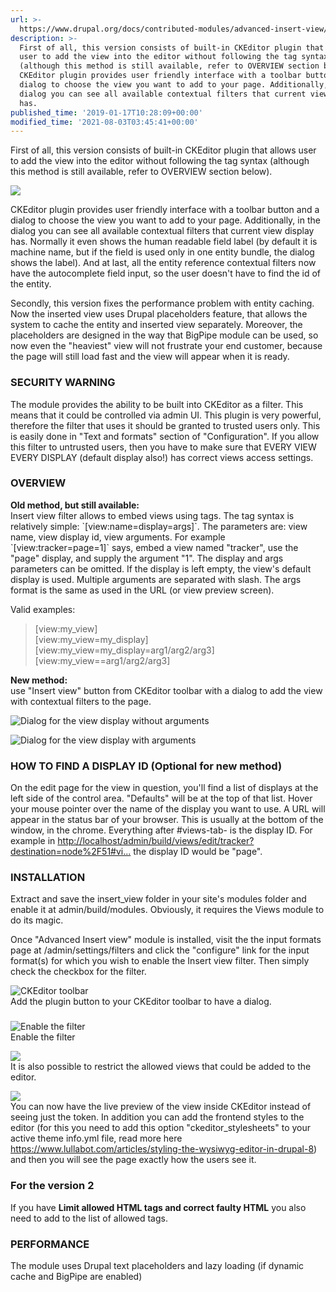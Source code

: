 ```yaml
---
url: >-
  https://www.drupal.org/docs/contributed-modules/advanced-insert-view/module-features-overview
description: >-
  First of all, this version consists of built-in CKEditor plugin that allows
  user to add the view into the editor without following the tag syntax
  (although this method is still available, refer to OVERVIEW section below).
  CKEditor plugin provides user friendly interface with a toolbar button and a
  dialog to choose the view you want to add to your page. Additionally, in the
  dialog you can see all available contextual filters that current view display
  has.
published_time: '2019-01-17T10:28:09+00:00'
modified_time: '2021-08-03T03:45:41+00:00'
---
```

First of all, this version consists of built-in CKEditor plugin that allows user to add the view into the editor without following the tag syntax (although this method is still available, refer to OVERVIEW section below).

![](https://www.drupal.org/files/project-images/Screenshot%202019-01-17%20at%2010.56.15.png)

CKEditor plugin provides user friendly interface with a toolbar button and a dialog to choose the view you want to add to your page. Additionally, in the dialog you can see all available contextual filters that current view display has. Normally it even shows the human readable field label (by default it is machine name, but if the field is used only in one entity bundle, the dialog shows the label). And at last, all the entity reference contextual filters now have the autocomplete field input, so the user doesn't have to find the id of the entity.

Secondly, this version fixes the performance problem with entity caching. Now the inserted view uses Drupal placeholders feature, that allows the system to cache the entity and inserted view separately. Moreover, the placeholders are designed in the way that BigPipe module can be used, so now even the "heaviest" view will not frustrate your end customer, because the page will still load fast and the view will appear when it is ready.

### SECURITY WARNING

The module provides the ability to be built into CKEditor as a filter. This means that it could be controlled via admin UI. This plugin is very powerful, therefore the filter that uses it should be granted to trusted users only. This is easily done in "Text and formats" section of "Configuration". If you allow this filter to untrusted users, then you have to make sure that EVERY VIEW EVERY DISPLAY (default display also!) has correct views access settings.

### OVERVIEW

**Old method, but still available:**  
Insert view filter allows to embed views using tags. The tag syntax is relatively simple: \`\[view:name=display=args\]\`. The parameters are: view name, view display id, view arguments. For example \`\[view:tracker=page=1\]\` says, embed a view named "tracker", use the "page" display, and supply the argument "1". The display and args parameters can be omitted. If the display is left empty, the view's default display is used. Multiple arguments are separated with slash. The args format is the same as used in the URL (or view preview screen).

Valid examples:

> \[view:my\_view\]  
> \[view:my\_view=my\_display\]  
> \[view:my\_view=my\_display=arg1/arg2/arg3\]  
> \[view:my\_view==arg1/arg2/arg3\]

**New method:**  
use "Insert view" button from CKEditor toolbar with a dialog to add the view with contextual filters to the page.

![Dialog for the view display without arguments](https://www.drupal.org/files/project-images/Screenshot%202019-01-17%20at%2010.56.32.png)

![Dialog for the view display with arguments](https://www.drupal.org/files/project-images/Screenshot%202019-01-17%20at%2010.56.50.png)

### **HOW TO FIND A DISPLAY ID** (Optional for new method)

On the edit page for the view in question, you'll find a list of displays at the left side of the control area. "Defaults" will be at the top of that list. Hover your mouse pointer over the name of the display you want to use. A URL will appear in the status bar of your browser. This is usually at the bottom of the window, in the chrome. Everything after #views-tab- is the display ID. For example in [http://localhost/admin/build/views/edit/tracker?destination=node%2F51#vi...](http://localhost/admin/build/views/edit/tracker?destination=node%2F51#views-tab-page) the display ID would be "page".

### INSTALLATION

Extract and save the insert\_view folder in your site's modules folder and enable it at admin/build/modules. Obviously, it requires the Views module to do its magic.

Once "Advanced Insert view" module is installed, visit the the input formats page at /admin/settings/filters and click the "configure" link for the input format(s) for which you wish to enable the Insert view filter. Then simply check the checkbox for the filter.

![CKEditor toolbar](https://www.drupal.org/files/project-images/Screenshot%202019-01-17%20at%2010.57.39.png)  
Add the plugin button to your CKEditor toolbar to have a dialog.  

### 

![Enable the filter](https://www.drupal.org/files/project-images/Screenshot%202019-01-17%20at%2010.57.50.png)  
Enable the filter  

![](https://www.drupal.org/files/project-images/Screenshot%202019-05-15%20at%2010.27.25.png)  
It is also possible to restrict the allowed views that could be added to the editor.  

![](https://www.drupal.org/files/project-images/Screenshot%202019-05-15%20at%2010.27.12.png)  
You can now have the live preview of the view inside CKEditor instead of seeing just the token. In addition you can add the frontend styles to the editor (for this you need to add this option "ckeditor\_stylesheets" to your active theme info.yml file, read more here <https://www.lullabot.com/articles/styling-the-wysiwyg-editor-in-drupal-8>) and then you will see the page exactly how the users see it.  

### For the version 2

If you have **Limit allowed HTML tags and correct faulty HTML** you also need to add <drupal-view data-arguments data-display-id data-view-id> to the list of allowed tags.

### PERFORMANCE

The module uses Drupal text placeholders and lazy loading (if dynamic cache and BigPipe are enabled)